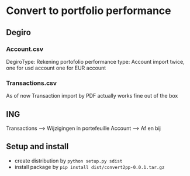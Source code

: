 # Convert to portfolio performance

## Degiro
### Account.csv
DegiroType: Rekening
portofolio performance type: Account
import twice, one for usd account one for EUR account

### Transactions.csv
As of now Transaction import by PDF actually works fine out of the box

## ING
Transactions --> Wijzigingen in portefeuille
Account --> Af en bij

## Setup and install
* create distribution by `python setup.py sdist`
* install package by `pip install dist/convert2pp-0.0.1.tar.gz`